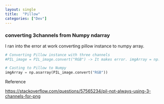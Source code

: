 ```yaml
---
layout: single
title:  "Pillow"
categories: ["Dev"]
---
```




### converting 3channels from Numpy ndarray

I ran into the error at work converting pillow instance to numpy array.

```python
# Converting Pillow instance with three channels
#PIL_image = PIL_image.convert("RGB") -> It makes error. imgArray = np.asarray(PIL_image.convert("RGB")) doesn't make error.

# Casting to Pillow to Numpy
imgArray = np.asarray(PIL_image.convert("RGB"))
```

Reference 

https://stackoverflow.com/questions/57565234/pil-not-always-using-3-channels-for-png

